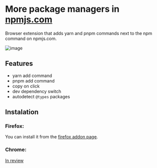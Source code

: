 # More package managers in [npmjs.com](https://www.npmjs.com/)
Browser extension that adds yarn and pnpm commands next to the npm command on npmjs.com.  

![image](https://user-images.githubusercontent.com/32539363/236645910-e63fd623-99a4-4c13-8cfa-58faf70910c2.png)

## Features
- yarn add command
- pnpm add command
- copy on click
- dev dependency switch
- autodetect `@types` packages

## Instalation
### Firefox:  
You can install it from the [firefox addon page](https://addons.mozilla.org/pl/firefox/addon/more-package-manager-npmjs-com).  
  
### Chrome:  
[In review](https://chrome.google.com/webstore/detail/odokljcohfgfdgebficpgccbkoaglnkh)
